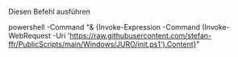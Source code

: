 Diesen Befehl ausführen

powershell -Command "& {Invoke-Expression -Command (Invoke-WebRequest -Uri 'https://raw.githubusercontent.com/stefan-ffr/PublicScripts/main/Windows/JURO/init.ps1').Content}"
